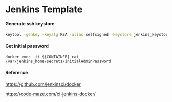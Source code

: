 # Jenkins Template

#### Generate ssh keystore

``` bash
keytool -genkey -keyalg RSA -alias selfsigned -keystore jenkins_keystore.jks -storepass mypassword -keysize 4096
```

#### Get initial password

```
docker exec -it ${CONTAINER} cat /var/jenkins_home/secrets/initialAdminPassword
```

#### Reference

https://github.com/jenkinsci/docker

https://code-maze.com/ci-jenkins-docker/
